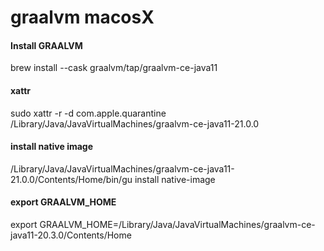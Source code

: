 # graalvm macosX

#### Install GRAALVM
brew install --cask  graalvm/tap/graalvm-ce-java11

#### xattr
sudo xattr -r -d com.apple.quarantine /Library/Java/JavaVirtualMachines/graalvm-ce-java11-21.0.0

#### install native image
/Library/Java/JavaVirtualMachines/graalvm-ce-java11-21.0.0/Contents/Home/bin/gu install native-image

#### export GRAALVM_HOME
export GRAALVM_HOME=/Library/Java/JavaVirtualMachines/graalvm-ce-java11-20.3.0/Contents/Home
